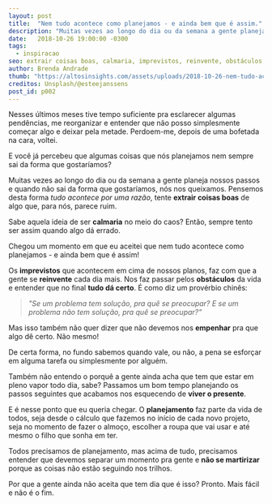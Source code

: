```yaml
---
layout: post
title:  "Nem tudo acontece como planejamos - e ainda bem que é assim."
description: "Muitas vezes ao longo do dia ou da semana a gente planeja nossos passos e quando não sai da forma que gostaríamos, nós nos queixamos."
date:   2018-10-26 19:00:00 -0300
tags:
  - inspiracao
seo: extrair coisas boas, calmaria, imprevistos, reinvente, obstáculos, tudo dá certo, empenhar, viver o presente, planejamento, não se martirizar
author: Brenda Andrade
thumb: "https://altosinsights.com/assets/uploads/2018-10-26-nem-tudo-acontece-como-planejamos-e-ainda-bem-que-e-assim.jpg"
creditos: Unsplash/@esteejanssens
post_id: p002
---
```

Nesses últimos meses tive tempo suficiente pra esclarecer algumas pendências, me reorganizar e entender que não posso simplesmente começar algo e deixar pela metade. Perdoem-me, depois de uma bofetada na cara, voltei.

E você já percebeu que algumas coisas que nós planejamos nem sempre sai da forma que gostaríamos?

Muitas vezes ao longo do dia ou da semana a gente planeja nossos passos e quando não sai da forma que gostaríamos, nós nos queixamos. Pensemos desta forma *tudo acontece por uma razão*, tente **extrair coisas boas** de algo que, para nós, parece ruim.

Sabe aquela ideia de ser **calmaria** no meio do caos? Então, sempre tento ser assim quando algo dá errado.

Chegou um momento em que eu aceitei que nem tudo acontece como planejamos - e ainda bem que é assim!

Os **imprevistos** que acontecem em cima de nossos planos, faz com que a gente se **reinvente** cada dia mais. Nos faz passar pelos **obstáculos** da vida e entender que no final **tudo dá certo**. É como diz um provérbio chinês:

><cite>"Se um problema tem solução, pra quê se preocupar? E se um problema não tem solução, pra quê se preocupar?"</cite>

Mas isso também não quer dizer que não devemos nos **empenhar** pra que algo dê certo. Não mesmo!

De certa forma, no fundo sabemos quando vale, ou não, a pena se esforçar em alguma tarefa ou simplesmente por alguém.  

Também não entendo o porquê a gente ainda acha que tem que estar em pleno vapor todo dia, sabe? Passamos um bom tempo planejando os passos seguintes que acabamos nos esquecendo de **viver o presente**.

E é nesse ponto que eu queria chegar. O **planejamento** faz parte da vida de todos, seja desde o cálculo que fazemos no início de cada novo projeto, seja no momento de fazer o almoço, escolher a roupa que vai usar e até mesmo o filho que sonha em ter.  

Todos precisamos de planejamento, mas acima de tudo, precisamos entender que devemos separar um momento pra gente e **não se martirizar** porque as coisas não estão seguindo nos trilhos.

Por que a gente ainda não aceita que tem dia que é isso? Pronto. Mais fácil e não é o fim.

<div class="adsmobile">
<script async src="//pagead2.googlesyndication.com/pagead/js/adsbygoogle.js"></script>
<ins class="adsbygoogle"
     style="display:block; text-align:center;"
     data-ad-layout="in-article"
     data-ad-format="fluid"
     data-ad-client="ca-pub-8078000237589807"
     data-ad-slot="9245457524"></ins>
<script>
     (adsbygoogle = window.adsbygoogle || []).push({});
</script>
</div>
